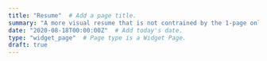 ```yaml
---
title: "Resume"  # Add a page title.
summary: "A more visual resume that is not contrained by the 1-page only rule"  
date: "2020-08-18T00:00:00Z"  # Add today's date.
type: "widget_page"  # Page type is a Widget Page.
draft: true
---
```

